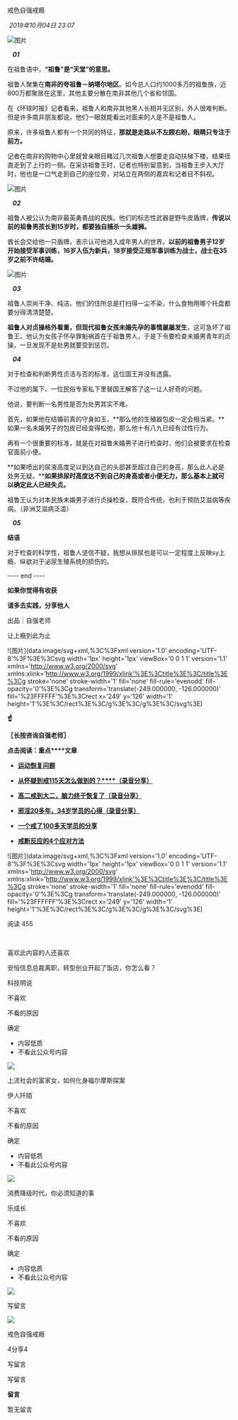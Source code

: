 # 

戒色自强戒瘾

 _2019年10月04日 23:07_

![图片](https://mmbiz.qpic.cn/mmbiz_jpg/jub3ia7NUj30Qe32xJiacocbxoDGmynS9BjOsJ2lIdn7XwAhwibI7ek6ic6ULiahpt8YibQ9qDoRaIZ69MaQianLs8TEA/640?wx_fmt=jpeg&wxfrom=13&tp=wxpic)

  

   _**01**_     

  

  

在祖鲁语中，**“祖鲁”是“天堂”的意思。**  

  

祖鲁人聚集在**南非的夸祖鲁－纳塔尔地区**。如今总人口约1000多万的祖鲁族，近800万都聚居在这里，其他主要分散在南非其他几个省和邻国。

  

在《环球时报》记者看来，祖鲁人和南非其他黑人长相并无区别，外人很难判断。但是许多南非朋友都说，他们一眼就能看出对面来的人是不是祖鲁人。

  

原来，许多祖鲁人都有一个共同的特征，**那就是走路从不左顾右盼，眼睛只专注于前方。**

  

记者在南非的购物中心里就曾亲眼目睹过几次祖鲁人想要走自动扶梯下楼，结果径直走到了上行的一侧。在采访祖鲁王时，记者也特别留意到，当祖鲁王步入大厅时，他也是一口气走到自己的座位旁，对站立在两侧的嘉宾和记者目不斜视。

  

![图片](https://mmbiz.qpic.cn/mmbiz_jpg/jub3ia7NUj30Qe32xJiacocbxoDGmynS9B9qfibBxckBdzibnruIj52c0QWbFsm3Tz9oF8ibw34zfAL9lgmJ59156Sw/640?wx_fmt=jpeg&wxfrom=13&tp=wxpic)

   _**02**_   

  

祖鲁人被公认为南非最英勇善战的民族。他们的标志性武器是野牛皮盾牌，**传说以前的祖鲁男孩长到15岁时，都要独自捕杀一头雄狮。**

  

酋长会交给他一只盾牌，表示认可他进入成年男人的世界。**以前的祖鲁男子12岁开始接受军事训练，16岁入伍为新兵，18岁接受正规军事训练为战士，战士在35岁之前不许结婚。**

![图片](https://mmbiz.qpic.cn/mmbiz_jpg/jub3ia7NUj30Qe32xJiacocbxoDGmynS9Bo4U3Xk4h7NeuJgnhr3Op3zIPic5I3EJhBXfWyHrnGL3VHFGluHictN7A/640?wx_fmt=jpeg&tp=wxpic&wxfrom=5&wx_lazy=1&wx_co=1)

   _**03**_   

  

  

祖鲁人崇尚干净、纯洁。他们的住所总是打扫得一尘不染，什么食物用哪个托盘都要分得清清楚楚。

  

**祖鲁人对贞操格外看重，但现代祖鲁女孩未婚先孕的事情屡屡发生**，这可急坏了祖鲁王。他认为女孩子怀孕罪魁祸首在于祖鲁男人，于是下令要检查未婚男青年的贞操，一旦发现不是处男就要受到惩罚。

  

   _**04**_   

  

对于检查和判断男性贞洁与否的标准，这位国王并没有透露。

  

不过他的属下、一位民俗专家私下里替国王解答了这一让人好奇的问题。

  

他说，要判断一名男性是否为处男其实不难。

  

首先，如果他在结婚前真的守身如玉，**那么他的生殖器包皮一定会相当紧。**如果一名未婚男子的包皮已经变得松弛，那么他十有八九已经有过性行为。 

  

再有一个很重要的标准，就是在对祖鲁未婚男子进行检查时，他们会被要求在检查官面前小便。

  

**如果喷出的尿液高度足以到达自己的头部甚至超过自己的身高，那么此人必是处男无疑。****如果排尿时高度达不到自己的身高或者小便无力，那么基本上就可以确定此人已经失贞。**

  

祖鲁王认为对本民族未婚男子进行贞操检查，既符合传统，也利于预防艾滋病等疾病。（非洲艾滋病泛滥） 

  

   _**05**_   

**结语**  

  

对于检查的科学性，祖鲁人坚信不疑，我想从排尿也是可以一定程度上反映sy上瘾、纵欲对于泌尿生殖系统的损伤的。  

  

  

  

---- end ----

  

**如果你觉得有收获**

**请多去实践，分享他人**

  

出品｜自强老师  

让上瘾到此为止  

![图片](data:image/svg+xml,%3C%3Fxml version='1.0' encoding='UTF-8'%3F%3E%3Csvg width='1px' height='1px' viewBox='0 0 1 1' version='1.1' xmlns='http://www.w3.org/2000/svg' xmlns:xlink='http://www.w3.org/1999/xlink'%3E%3Ctitle%3E%3C/title%3E%3Cg stroke='none' stroke-width='1' fill='none' fill-rule='evenodd' fill-opacity='0'%3E%3Cg transform='translate(-249.000000, -126.000000)' fill='%23FFFFFF'%3E%3Crect x='249' y='126' width='1' height='1'%3E%3C/rect%3E%3C/g%3E%3C/g%3E%3C/svg%3E)

**☝**

**〖长按咨询自强老师〗**

  

  

**点击阅读：重点****文章**  

  

- [**运动恢复问题**](http://mp.weixin.qq.com/s?__biz=MzI2ODg1MzY4Mw==&mid=2247484517&idx=1&sn=916f0e6e9ef57f43e9e9a150b5d329f6&chksm=eae80cb9dd9f85af30ea60d4e0b7af20d180cb9ffc99bead1cc8ec4d9c98e82c73d9f6db026d&scene=21#wechat_redirect)
    

  

- [**从怀疑到戒115天怎么做到的？****（录音分享）**](http://mp.weixin.qq.com/s?__biz=MzI2ODg1MzY4Mw==&mid=2247484746&idx=1&sn=33b2bda34aa9dfda129497abff590a88&chksm=eae80d96dd9f84802ef57f4e099ea148bba1009b50b5759c6c4d611af4e4f3fc1c5370cda2f1&scene=21#wechat_redirect)
    
      
    
- [**高二戒到大二，脑力终于恢复了（录音分享）**](http://mp.weixin.qq.com/s?__biz=MzI2ODg1MzY4Mw==&mid=2247484754&idx=1&sn=ca558fd837cc59e49407d000e3fb2e6a&chksm=eae80d8edd9f8498425b3e63af25b76a277a08668e6d1ce1334e9e9eadecd46276dc0645d4d1&scene=21#wechat_redirect)
    
      
    
- [**邪淫20多年，34岁学员的心得（录音分享）**](http://mp.weixin.qq.com/s?__biz=MzI2ODg1MzY4Mw==&mid=2247484711&idx=1&sn=6fab355c0a12fa0886f55ae5049c427f&chksm=eae80dfbdd9f84ed92e7de7a2f3b78c96210a53bb89d7adeee50e0e6009746dc62ef00376ad8&scene=21#wechat_redirect)
    

  

- [**一个戒了100多天学员的分享**](http://mp.weixin.qq.com/s?__biz=MzI2ODg1MzY4Mw==&mid=2247484600&idx=1&sn=c6cfec5cd795f8a9ede7050ffe57f6d2&chksm=eae80c64dd9f85725d98942e8dc3ba4c6a2c0ef8220f7a0a9b92f63817ed2cacab015d143bff&scene=21#wechat_redirect)  
    

  

- **[戒断反应的4个应对方法](http://mp.weixin.qq.com/s?__biz=MzI2ODg1MzY4Mw==&mid=2247484392&idx=1&sn=40e48c0164fdb385f4d5954c3a5dbc51&chksm=eae80b34dd9f82229bd003e4215050017a61dd0893654bc07e74b4c9a2173b48c4db0a367d1f&scene=21#wechat_redirect)**
    

  

![图片](data:image/svg+xml,%3C%3Fxml version='1.0' encoding='UTF-8'%3F%3E%3Csvg width='1px' height='1px' viewBox='0 0 1 1' version='1.1' xmlns='http://www.w3.org/2000/svg' xmlns:xlink='http://www.w3.org/1999/xlink'%3E%3Ctitle%3E%3C/title%3E%3Cg stroke='none' stroke-width='1' fill='none' fill-rule='evenodd' fill-opacity='0'%3E%3Cg transform='translate(-249.000000, -126.000000)' fill='%23FFFFFF'%3E%3Crect x='249' y='126' width='1' height='1'%3E%3C/rect%3E%3C/g%3E%3C/g%3E%3C/svg%3E)

阅读 455

​

喜欢此内容的人还喜欢

安恒信息总裁离职，转型创业开起了饭店，你怎么看？

科技明说

不喜欢

不看的原因

确定

- 内容低质
- 不看此公众号内容

![](https://mmbiz.qpic.cn/mmbiz_jpg/AgkAc0Zd9K3vGibKxibu984jryoucjt7Z7NAlmhsxuC2u149GQ0ZiaQrZmgBq7LeJiaiaWCnyOQicvwjqu8GL4ZlVJyQ/0?wx_fmt=jpeg&tp=wxpic)

上流社会的富家女，如何化身福尔摩斯探案

伊人阡陌

不喜欢

不看的原因

确定

- 内容低质
- 不看此公众号内容

![](https://mmbiz.qpic.cn/sz_mmbiz_jpg/gEj5HYdXRp69K9jnqyuts2IepRpZKDjbicLKgib522Niafd5XyVfHzBI66OMho855iaZDE3icZ3ia9BicCVvmTAm3XwNA/0?wx_fmt=jpeg)

消费降级时代，你必须知道的事

乐成长

不喜欢

不看的原因

确定

- 内容低质
- 不看此公众号内容

![](https://mmbiz.qpic.cn/mmbiz_jpg/ekTzcgEhM7iaWQCk8wQBchMQJeV6PxUODaTBDicI7R6BoK1B1EYppucMIic4ybqg3txa4bMicDr9GY5auUKvUxUFNw/0?wx_fmt=jpeg&tp=wxpic)

写留言

[](javacript:;)

![](http://mmbiz.qpic.cn/sz_mmbiz_png/jub3ia7NUj31UZpeuX8ZcvSO1EnvnxiaOmBzxib2SyXzW730o1ugo8m9kqdUFg2acrtib89vNLHEF6ibsCLd2iavzkHg/300?wx_fmt=png&wxfrom=18)

戒色自强戒瘾

4分享4

写留言

写留言

**留言**

暂无留言